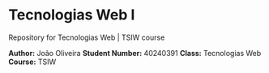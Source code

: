 # Tecnologias Web I

Repository for Tecnologias Web | TSIW course

**Author:** João Oliveira
**Student Number:** 40240391
**Class:** Tecnologias Web
**Course:** TSIW
